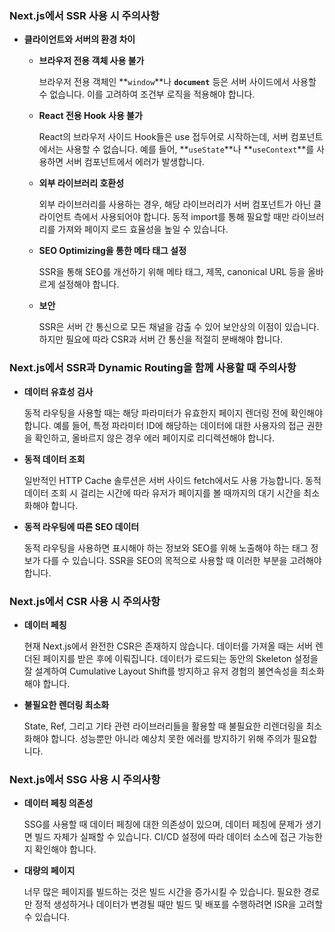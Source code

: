 ### Next.js에서 SSR 사용 시 주의사항

- **클라이언트와 서버의 환경 차이**

    - **브라우저 전용 객체 사용 불가**
  
        브라우저 전용 객체인 **`window`**나 **`document`** 등은 서버 사이드에서 사용할 수 없습니다. 이를 고려하여 조건부 로직을 적용해야 합니다.

    - **React 전용 Hook 사용 불가**
  
        React의 브라우저 사이드 Hook들은 use 접두어로 시작하는데, 서버 컴포넌트에서는 사용할 수 없습니다. 예를 들어, **`useState`**나 **`useContext`**를 사용하면 서버 컴포넌트에서 에러가 발생합니다.

    - **외부 라이브러리 호환성**
  
        외부 라이브러리를 사용하는 경우, 해당 라이브러리가 서버 컴포넌트가 아닌 클라이언트 측에서 사용되어야 합니다. 동적 import를 통해 필요할 때만 라이브러리를 가져와 페이지 로드 효율성을 높일 수 있습니다.

    - **SEO Optimizing을 통한 메타 태그 설정**
  
        SSR을 통해 SEO를 개선하기 위해 메타 태그, 제목, canonical URL 등을 올바르게 설정해야 합니다.

    - **보안**
  
        SSR은 서버 간 통신으로 모든 채널을 감출 수 있어 보안상의 이점이 있습니다. 하지만 필요에 따라 CSR과 서버 간 통신을 적절히 분배해야 합니다.

### Next.js에서 SSR과 Dynamic Routing을 함께 사용할 때 주의사항

- **데이터 유효성 검사**
  
    동적 라우팅을 사용할 때는 해당 파라미터가 유효한지 페이지 렌더링 전에 확인해야 합니다. 예를 들어, 특정 파라미터 ID에 해당하는 데이터에 대한 사용자의 접근 권한을 확인하고, 올바르지 않은 경우 에러 페이지로 리디렉션해야 합니다.

- **동적 데이터 조회**
  
    일반적인 HTTP Cache 솔루션은 서버 사이드 fetch에서도 사용 가능합니다. 동적 데이터 조회 시 걸리는 시간에 따라 유저가 페이지를 볼 때까지의 대기 시간을 최소화해야 합니다.

- **동적 라우팅에 따른 SEO 데이터**
  
    동적 라우팅을 사용하면 표시해야 하는 정보와 SEO를 위해 노출해야 하는 태그 정보가 다를 수 있습니다. SSR을 SEO의 목적으로 사용할 때 이러한 부분을 고려해야 합니다.

### Next.js에서 CSR 사용 시 주의사항

- **데이터 페칭**
  
    현재 Next.js에서 완전한 CSR은 존재하지 않습니다. 데이터를 가져올 때는 서버 렌더된 페이지를 받은 후에 이뤄집니다. 데이터가 로드되는 동안의 Skeleton 설정을 잘 설계하여 Cumulative Layout Shift를 방지하고 유저 경험의 불연속성을 최소화해야 합니다.

- **불필요한 렌더링 최소화**
  
    State, Ref, 그리고 기타 관련 라이브러리들을 활용할 때 불필요한 리렌더링을 최소화해야 합니다. 성능뿐만 아니라 예상치 못한 에러를 방지하기 위해 주의가 필요합니다.

### Next.js에서 SSG 사용 시 주의사항

- **데이터 페칭 의존성**
  
    SSG를 사용할 때 데이터 페칭에 대한 의존성이 있으며, 데이터 페칭에 문제가 생기면 빌드 자체가 실패할 수 있습니다. CI/CD 설정에 따라 데이터 소스에 접근 가능한지 확인해야 합니다.

- **대량의 페이지**
  
    너무 많은 페이지를 빌드하는 것은 빌드 시간을 증가시킬 수 있습니다. 필요한 경로만 정적 생성하거나 데이터가 변경될 때만 빌드 및 배포를 수행하려면 ISR을 고려할 수 있습니다.
